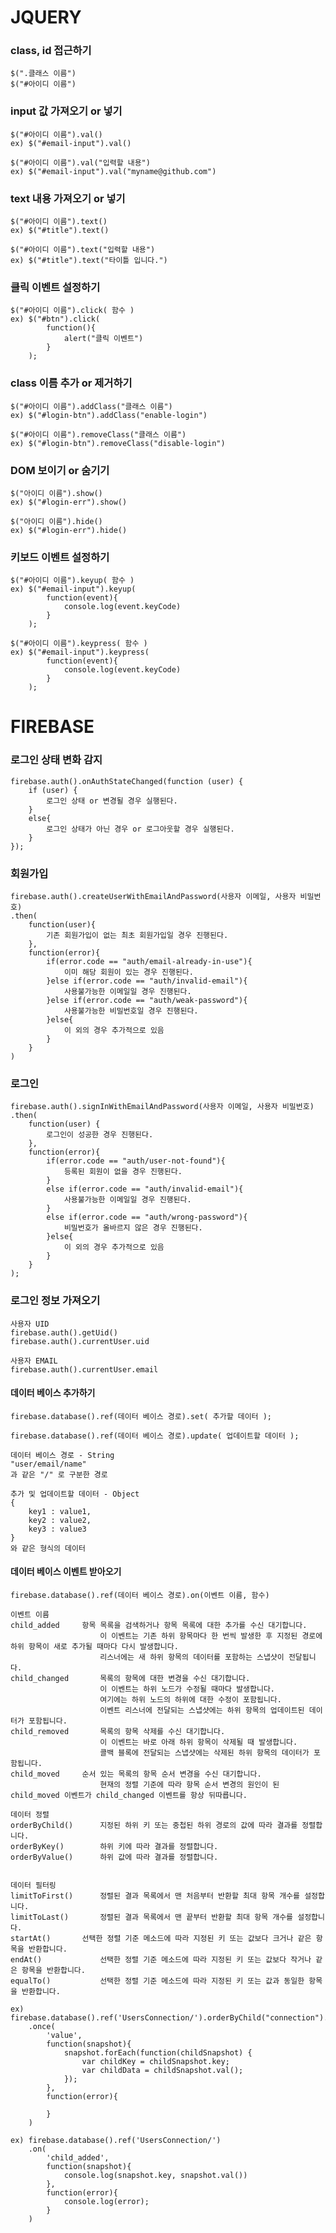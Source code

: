 # JQUERY

### class, id 접근하기
    
    $(".클래스 이름")
    $("#아이디 이름")

### input 값 가져오기 or 넣기

    $("#아이디 이름").val()
    ex) $("#email-input").val()

    $("#아이디 이름").val("입력할 내용")
    ex) $("#email-input").val("myname@github.com")


### text 내용 가져오기 or 넣기

    $("#아이디 이름").text()
    ex) $("#title").text()

    $("#아이디 이름").text("입력할 내용")
    ex) $("#title").text("타이틀 입니다.")

### 클릭 이벤트 설정하기

    $("#아이디 이름").click( 함수 )
    ex) $("#btn").click(
            function(){
                alert("클릭 이벤트")
            }
        );

### class 이름 추가 or 제거하기

    $("#아이디 이름").addClass("클래스 이름")
    ex) $("#login-btn").addClass("enable-login")

    $("#아이디 이름").removeClass("클래스 이름")
    ex) $("#login-btn").removeClass("disable-login")

### DOM 보이기 or 숨기기

    $("아이디 이름").show()
    ex) $("#login-err").show()

    $("아이디 이름").hide()
    ex) $("#login-err").hide()

### 키보드 이벤트 설정하기

    $("#아이디 이름").keyup( 함수 )
    ex) $("#email-input").keyup(
            function(event){
                console.log(event.keyCode)
            }
        );

    $("#아이디 이름").keypress( 함수 )
    ex) $("#email-input").keypress(
            function(event){
                console.log(event.keyCode)
            }
        );

# FIREBASE

### 로그인 상태 변화 감지

    firebase.auth().onAuthStateChanged(function (user) {
        if (user) {
            로그인 상태 or 변경될 경우 실행된다.
        }
        else{
            로그인 상태가 아닌 경우 or 로그아웃할 경우 실행된다.
        }
    });

### 회원가입

    firebase.auth().createUserWithEmailAndPassword(사용자 이메일, 사용자 비밀번호)
    .then(
        function(user){
            기존 회원가입이 없는 최초 회원가입일 경우 진행된다.
        },
        function(error){
            if(error.code == "auth/email-already-in-use"){
                이미 해당 회원이 있는 경우 진행된다.
            }else if(error.code == "auth/invalid-email"){
                사용불가능한 이메일일 경우 진행된다.
            }else if(error.code == "auth/weak-password"){
                사용불가능한 비밀번호일 경우 진행된다.
            }else{
                이 외의 경우 추가적으로 있음
            }
        }
    )

### 로그인

    firebase.auth().signInWithEmailAndPassword(사용자 이메일, 사용자 비밀번호)
    .then(
        function(user) {
            로그인이 성공한 경우 진행된다.
        },
        function(error){
            if(error.code == "auth/user-not-found"){
                등록된 회원이 없을 경우 진행된다.
            }
            else if(error.code == "auth/invalid-email"){
                사용불가능한 이메일일 경우 진행된다.
            }
            else if(error.code == "auth/wrong-password"){
                비밀번호가 올바르지 않은 경우 진행된다.
            }else{
                이 외의 경우 추가적으로 있음
            }
        }
    );

### 로그인 정보 가져오기

    사용자 UID
    firebase.auth().getUid()
    firebase.auth().currentUser.uid

    사용자 EMAIL
    firebase.auth().currentUser.email

#### 데이터 베이스 추가하기

    firebase.database().ref(데이터 베이스 경로).set( 추가할 데이터 );

    firebase.database().ref(데이터 베이스 경로).update( 업데이트할 데이터 );

    데이터 베이스 경로 - String
    "user/email/name"
    과 같은 "/" 로 구분한 경로

    추가 및 업데이트할 데이터 - Object
    {
        key1 : value1,
        key2 : value2,
        key3 : value3
    }
    와 같은 형식의 데이터

#### 데이터 베이스 이벤트 받아오기

    firebase.database().ref(데이터 베이스 경로).on(이벤트 이름, 함수)

    이벤트 이름
    child_added	    항목 목록을 검색하거나 항목 목록에 대한 추가를 수신 대기합니다.
                        이 이벤트는 기존 하위 항목마다 한 번씩 발생한 후 지정된 경로에 하위 항목이 새로 추가될 때마다 다시 발생합니다.
                        리스너에는 새 하위 항목의 데이터를 포함하는 스냅샷이 전달됩니다.
    child_changed	    목록의 항목에 대한 변경을 수신 대기합니다.
                        이 이벤트는 하위 노드가 수정될 때마다 발생합니다.
                        여기에는 하위 노드의 하위에 대한 수정이 포함됩니다.
                        이벤트 리스너에 전달되는 스냅샷에는 하위 항목의 업데이트된 데이터가 포함됩니다.
    child_removed	    목록의 항목 삭제를 수신 대기합니다.
                        이 이벤트는 바로 아래 하위 항목이 삭제될 때 발생합니다.
                        콜백 블록에 전달되는 스냅샷에는 삭제된 하위 항목의 데이터가 포함됩니다.
    child_moved	    순서 있는 목록의 항목 순서 변경을 수신 대기합니다.
                        현재의 정렬 기준에 따라 항목 순서 변경의 원인이 된 child_moved 이벤트가 child_changed 이벤트를 항상 뒤따릅니다.

    데이터 정렬
    orderByChild()	    지정된 하위 키 또는 중첩된 하위 경로의 값에 따라 결과를 정렬합니다.
    orderByKey()	    하위 키에 따라 결과를 정렬합니다.
    orderByValue()	    하위 값에 따라 결과를 정렬합니다.


    데이터 필터링
    limitToFirst()	    정렬된 결과 목록에서 맨 처음부터 반환할 최대 항목 개수를 설정합니다.
    limitToLast()	    정렬된 결과 목록에서 맨 끝부터 반환할 최대 항목 개수를 설정합니다.
    startAt()	    선택한 정렬 기준 메소드에 따라 지정된 키 또는 값보다 크거나 같은 항목을 반환합니다.
    endAt()             선택한 정렬 기준 메소드에 따라 지정된 키 또는 값보다 작거나 같은 항목을 반환합니다.
    equalTo()           선택한 정렬 기준 메소드에 따라 지정된 키 또는 값과 동일한 항목을 반환합니다.

    ex) firebase.database().ref('UsersConnection/').orderByChild("connection").equalTo(true)
        .once(
            'value', 
            function(snapshot){
                snapshot.forEach(function(childSnapshot) {
                    var childKey = childSnapshot.key;
                    var childData = childSnapshot.val();
                });
            },
            function(error){
                
            }
        )

    ex) firebase.database().ref('UsersConnection/')
        .on(
            'child_added', 
            function(snapshot){
                console.log(snapshot.key, snapshot.val())
            },
            function(error){
                console.log(error);
            }
        )
